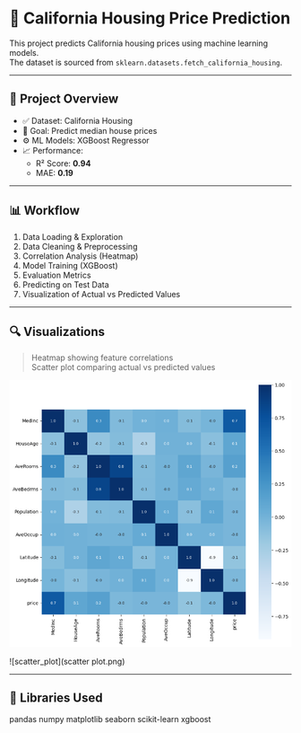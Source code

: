 # 🏡 California Housing Price Prediction

This project predicts California housing prices using machine learning models.  
The dataset is sourced from `sklearn.datasets.fetch_california_housing`.

---

## 📌 Project Overview

- ✅ Dataset: California Housing
- 🎯 Goal: Predict median house prices
- ⚙️ ML Models:  XGBoost Regressor
- 📈 Performance:
  - R² Score: **0.94**
  - MAE: **0.19**

---

## 📊 Workflow

1. Data Loading & Exploration
2. Data Cleaning & Preprocessing
3. Correlation Analysis (Heatmap)
4. Model Training (XGBoost)
5. Evaluation Metrics
6. Predicting on Test Data
7. Visualization of Actual vs Predicted Values

---

## 🔍 Visualizations

> Heatmap showing feature correlations  
> Scatter plot comparing actual vs predicted values

![Heatmap](heatmap.png)

![scatter_plot](scatter plot.png)

---

## 🧪 Libraries Used

pandas
numpy
matplotlib
seaborn
scikit-learn
xgboost

